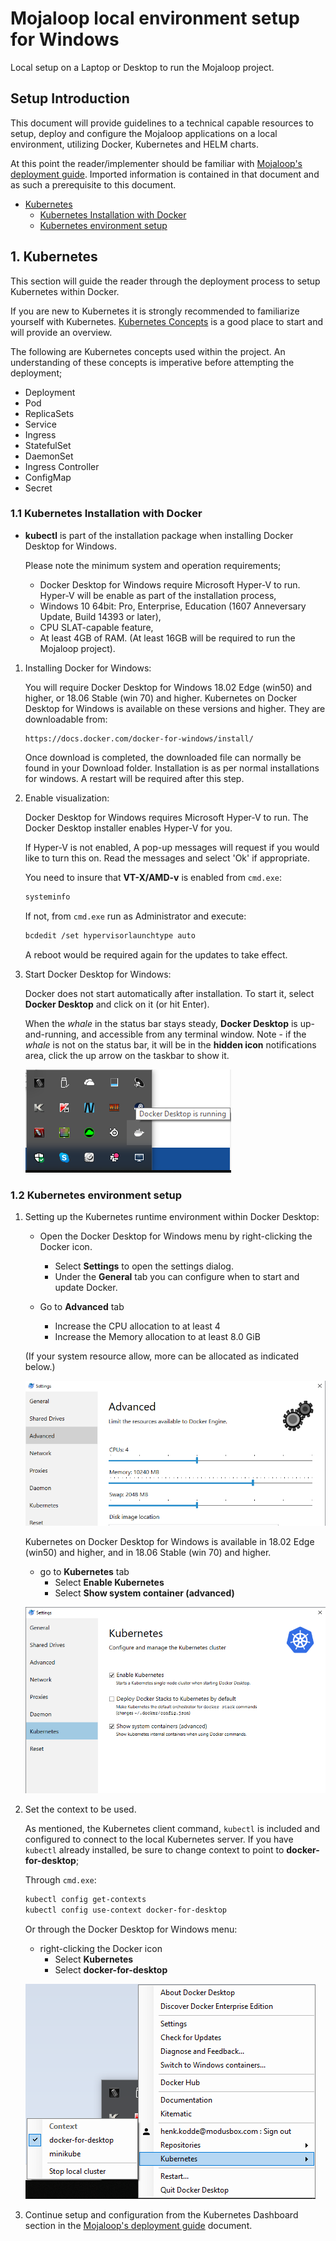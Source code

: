 # Mojaloop local environment setup for Windows

Local setup on a Laptop or Desktop to run the Mojaloop project.

## Setup Introduction

This document will provide guidelines to a technical capable resources to setup, deploy and configure the Mojaloop applications on a local environment, utilizing Docker, Kubernetes and HELM charts.

At this point the reader/implementer should be familiar with [Mojaloop's deployment guide](./README.md). Imported information is contained in that document and as such a prerequisite to this document.

* [Kubernetes](#1-kubernetes)
  * [Kubernetes Installation with Docker](#11-kubernetes-installation-with-docker)
  * [Kubernetes environment setup](#12-kubernetes-environment-setup)


## 1. Kubernetes

This section will guide the reader through the deployment process to setup Kubernetes within Docker.

If you are new to Kubernetes it is strongly recommended to familiarize yourself with Kubernetes. [Kubernetes Concepts](https://kubernetes.io/docs/concepts/overview/) is a good place to start and will provide an overview.

The following are Kubernetes concepts used within the project. An understanding of these concepts is imperative before attempting the deployment;

* Deployment
* Pod
* ReplicaSets
* Service
* Ingress
* StatefulSet
* DaemonSet
* Ingress Controller
* ConfigMap
* Secret

### 1.1 Kubernetes Installation with Docker

* **kubectl** is part of the installation package when installing Docker Desktop for Windows.

   Please note the minimum system and operation requirements;
     * Docker Desktop for Windows require Microsoft Hyper-V to run. Hyper-V will be enable as part of the installation process,
     * Windows 10 64bit: Pro, Enterprise, Education (1607 Anneversary Update, Build 14393 or later),
     * CPU SLAT-capable feature,
     * At least 4GB of RAM. (At least 16GB will be required to run the Mojaloop project).
    
1. Installing Docker for Windows:

   You will require Docker Desktop for Windows 18.02 Edge (win50) and higher, or 18.06 Stable (win 70) and higher. Kubernetes on Docker Desktop for Windows is available on these versions and higher. They are downloadable from:
   ```
   https://docs.docker.com/docker-for-windows/install/
   ``` 
  
   Once download is completed, the downloaded file can normally be found in your Download folder. Installation is as per normal installations for windows. A restart will be required after this step.
  
2. Enable visualization:  

   Docker Desktop for Windows requires Microsoft Hyper-V to run. The Docker Desktop installer enables Hyper-V for you.
   
   If Hyper-V is not enabled, A pop-up messages will request if you would like to turn this on. Read the messages and select 'Ok' if appropriate.
  
   You need to insure that **VT-X/AMD-v** is enabled from `cmd.exe`:
   ```bash
   systeminfo
   ```  
  
   If not, from `cmd.exe` run as Administrator and execute:
   ```bash
   bcdedit /set hypervisorlaunchtype auto
   ```  

   A reboot would be required again for the updates to take effect.

3. Start Docker Desktop for Windows:
  
   Docker does not start automatically after installation. To start it, select **Docker Desktop** and click on it (or hit Enter).
  
   When the _whale_ in the status bar stays steady, **Docker Desktop** is up-and-running, and accessible from any terminal window. Note - if the _whale_ is not on the status bar, it will be in the **hidden icon** notifications area, click the up arrow on the taskbar to show it.

   ![Docker is Running](./assets/diagrams/deployment/DockerIsRunning.png)  

### 1.2 Kubernetes environment setup

1. Setting up the Kubernetes runtime environment within Docker Desktop:

   * Open the Docker Desktop for Windows menu by right-clicking the Docker icon. 
     * Select **Settings** to open the settings dialog. 
     * Under the **General** tab you can configure when to start and update Docker. 
  
   * Go to **Advanced** tab
     * Increase the CPU allocation to at least 4
     * Increase the Memory allocation to at least 8.0 GiB

   (If your system resource allow, more can be allocated as indicated below.)

   ![Docker Advance Settings](./assets/diagrams/deployment/DockerAdvanceSettings.png)  

   Kubernetes on Docker Desktop for Windows is available in 18.02 Edge (win50) and higher, and in 18.06 Stable (win 70) and higher.
  
   * go to **Kubernetes** tab
     * Select **Enable Kubernetes**
     * Select **Show system container (advanced)**

   ![Enable Kubernetes](./assets/diagrams/deployment/EnableKubernetes.png)  

2. Set the context to be used.

   As mentioned, the Kubernetes client command, `kubectl` is included and configured to connect to the local Kubernetes server. If you have `kubectl` already installed, be sure to change context to point to **docker-for-desktop**;
  
   Through `cmd.exe`:
   ```bash
   kubectl config get-contexts
   kubectl config use-context docker-for-desktop
   ```

   Or through the Docker Desktop for Windows menu:
  
   * right-clicking the Docker icon
     * Select **Kubernetes**
     * Select **docker-for-desktop**

   ![Docker For Desktop](./assets/diagrams/deployment/DockerForDesktop.png)    

3. Continue setup and configuration from the Kubernetes Dashboard section in the [Mojaloop's deployment guide](./README.md#31-kubernetes-dashboard) document.
